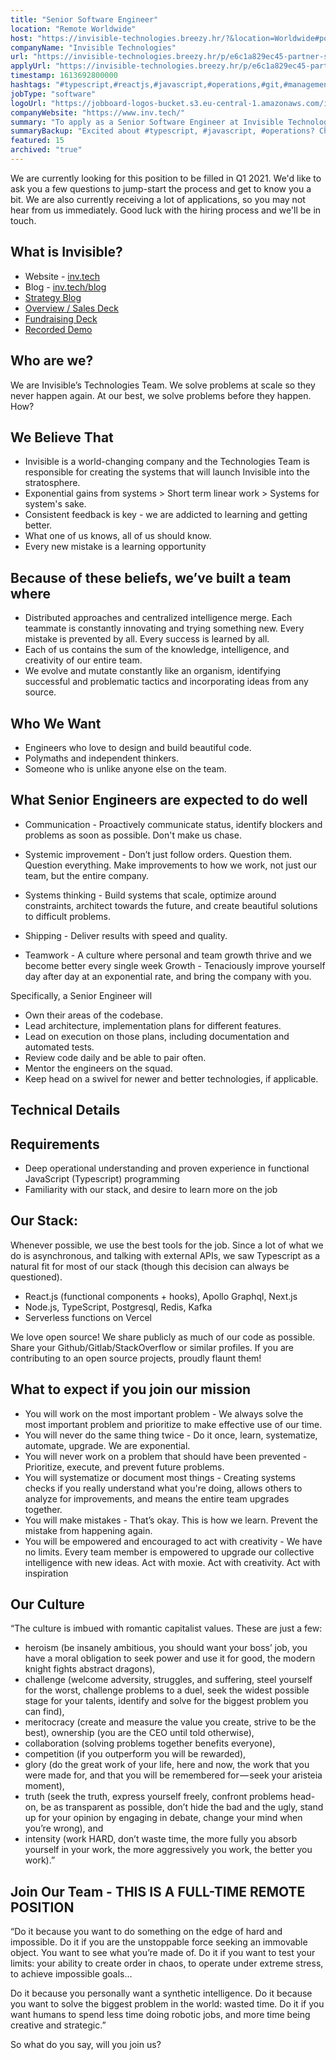 ```yaml
---
title: "Senior Software Engineer"
location: "Remote Worldwide"
host: "https://invisible-technologies.breezy.hr/?&location=Worldwide#positions"
companyName: "Invisible Technologies"
url: "https://invisible-technologies.breezy.hr/p/e6c1a829ec45-partner-senior-software-engineer-new"
applyUrl: "https://invisible-technologies.breezy.hr/p/e6c1a829ec45-partner-senior-software-engineer-new/apply"
timestamp: 1613692800000
hashtags: "#typescript,#reactjs,#javascript,#operations,#git,#management,#sales,#redis,#postgresql,#optimization"
jobType: "software"
logoUrl: "https://jobboard-logos-bucket.s3.eu-central-1.amazonaws.com/invisible-technologies"
companyWebsite: "https://www.inv.tech/"
summary: "To apply as a Senior Software Engineer at Invisible Technologies, you preferably need to have some knowledge of: #typescript, #javascript, #operations."
summaryBackup: "Excited about #typescript, #javascript, #operations? Check out this job post!"
featured: 15
archived: "true"
---
```


We are currently looking for this position to be filled in Q1 2021. We'd like to ask you a few questions to jump-start the process and get to know you a bit. We are also currently receiving a lot of applications, so you may not hear from us immediately. Good luck with the hiring process and we'll be in touch.

## What is Invisible?

*   Website - [inv.tech](http://www.inv.tech/)
*   Blog - [inv.tech/blog](http://www.inv.tech/blog)
*   [Strategy Blog](https://medium.com/invisible-strategy)
*   [Overview / Sales Deck](https://invtech.docsend.com/view/6kp3ixp)
*   [Fundraising Deck](https://invtech.docsend.com/view/bqd3k7p)
*   [Recorded Demo](https://youtu.be/f9P2LbTYrRw)

## Who are we?

We are Invisible’s Technologies Team. We solve problems at scale so they never happen again. At our best, we solve problems before they happen. How?

## We Believe That

*   Invisible is a world-changing company and the Technologies Team is responsible for creating the systems that will launch Invisible into the stratosphere.
*   Exponential gains from systems > Short term linear work > Systems for system's sake.
*   Consistent feedback is key - we are addicted to learning and getting better.
*   What one of us knows, all of us should know.
*   Every new mistake is a learning opportunity

## Because of these beliefs, we’ve built a team where

*   Distributed approaches and centralized intelligence merge. Each teammate is constantly innovating and trying something new. Every mistake is prevented by all. Every success is learned by all.
*   Each of us contains the sum of the knowledge, intelligence, and creativity of our entire team.
*   We evolve and mutate constantly like an organism, identifying successful and problematic tactics and incorporating ideas from any source.

## Who We Want

*   Engineers who love to design and build beautiful code.
*   Polymaths and independent thinkers.
*   Someone who is unlike anyone else on the team.

## What Senior Engineers are expected to do well

*   Communication - Proactively communicate status, identify blockers and problems as soon as possible. Don't make us chase.

*   Systemic improvement \- Don’t just follow orders. Question them. Question everything. Make improvements to how we work, not just our team, but the entire company.
*   Systems thinking - Build systems that scale, optimize around constraints, architect towards the future, and create beautiful solutions to difficult problems.
*   Shipping - Deliver results with speed and quality.
*   Teamwork - A culture where personal and team growth thrive and we become better every single week Growth - Tenaciously improve yourself day after day at an exponential rate, and bring the company with you.

Specifically, a Senior Engineer will

*   Own their areas of the codebase.
*   Lead architecture, implementation plans for different features.
*   Lead on execution on those plans, including documentation and automated tests.
*   Review code daily and be able to pair often.
*   Mentor the engineers on the squad.
*   Keep head on a swivel for newer and better technologies, if applicable.

## Technical Details

## Requirements

*   Deep operational understanding and proven experience in functional JavaScript (Typescript) programming
*   Familiarity with our stack, and desire to learn more on the job

## Our Stack:

Whenever possible, we use the best tools for the job. Since a lot of what we do is asynchronous, and talking with external APIs, we saw Typescript as a natural fit for most of our stack (though this decision can always be questioned).

*   React.js (functional components + hooks), Apollo Graphql, Next.js
*   Node.js, TypeScript, Postgresql, Redis, Kafka
*   Serverless functions on Vercel

We love open source! We share publicly as much of our code as possible. Share your Github/Gitlab/StackOverflow or similar profiles. If you are contributing to an open source projects, proudly flaunt them!

## What to expect if you join our mission

*   You will work on the most important problem - We always solve the most important problem and prioritize to make effective use of our time.
*   You will never do the same thing twice - Do it once, learn, systematize, automate, upgrade. We are exponential.
*   You will never work on a problem that should have been prevented - Prioritize, execute, and prevent future problems.
*   You will systematize or document most things - Creating systems checks if you really understand what you're doing, allows others to analyze for improvements, and means the entire team upgrades together.
*   You will make mistakes - That’s okay. This is how we learn. Prevent the mistake from happening again.
*   You will be empowered and encouraged to act with creativity - We have no limits. Every team member is empowered to upgrade our collective intelligence with new ideas. Act with moxie. Act with creativity. Act with inspiration

## Our Culture

“The culture is imbued with romantic capitalist values. These are just a few:

*   heroism (be insanely ambitious, you should want your boss’ job, you have a moral obligation to seek power and use it for good, the modern knight fights abstract dragons),
*   challenge (welcome adversity, struggles, and suffering, steel yourself for the worst, challenge problems to a duel, seek the widest possible stage for your talents, identify and solve for the biggest problem you can find),
*   meritocracy (create and measure the value you create, strive to be the best), ownership (you are the CEO until told otherwise),
*   collaboration (solving problems together benefits everyone),
*   competition (if you outperform you will be rewarded),
*   glory (do the great work of your life, here and now, the work that you were made for, and that you will be remembered for — seek your aristeia moment),
*   truth (seek the truth, express yourself freely, confront problems head-on, be as transparent as possible, don’t hide the bad and the ugly, stand up for your opinion by engaging in debate, change your mind when you’re wrong), and
*   intensity (work HARD, don’t waste time, the more fully you absorb yourself in your work, the more aggressively you work, the better you work).”

## Join Our Team - THIS IS A FULL-TIME REMOTE POSITION

“Do it because you want to do something on the edge of hard and impossible. Do it if you are the unstoppable force seeking an immovable object. You want to see what you’re made of. Do it if you want to test your limits: your ability to create order in chaos, to operate under extreme stress, to achieve impossible goals…

Do it because you personally want a synthetic intelligence. Do it because you want to solve the biggest problem in the world: wasted time. Do it if you want humans to spend less time doing robotic jobs, and more time being creative and strategic.”

So what do you say, will you join us?
